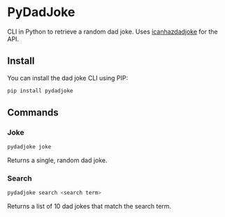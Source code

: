 # PyDadJoke
CLI in Python to retrieve a random dad joke. Uses [icanhazdadjoke](https://icanhazdadjoke.com/) for the API.

## Install

You can install the dad joke CLI using PIP:

```bash
pip install pydadjoke
```

## Commands

### Joke
```bash
pydadjoke joke
```

Returns a single, random dad joke.


### Search
```bash
pydadjoke search <search term>
```

Returns a list of 10 dad jokes that match the search term.
